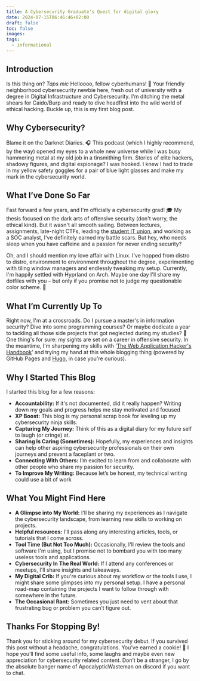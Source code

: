 ```yaml
---
title: A Cybersecurity Graduate's Quest for digital glory
date: 2024-07-15T06:46:46+02:00
draft: false
toc: false
images: 
tags:
  - informational
---
```

## Introduction

Is this thing on? _Taps mic_ Helloooo, fellow cyberhumans! 👋 Your friendly neighborhood cybersecurity newbie here, fresh out of university with a degree in Digital Infrastructure and Cybersecurity. I'm ditching the metal shears for Caido/Burp and ready to dive headfirst into the wild world of ethical hacking. Buckle up, this is my first blog post.

## Why Cybersecurity?
Blame it on the Darknet Diaries. 🎧 This podcast (which I highly recommend, by the way) opened my eyes to a whole new universe while I was busy hammering metal at my old job in a tinsmithing firm. Stories of elite hackers, shadowy figures, and digital espionage? I was hooked. I knew I had to trade in my yellow safety goggles for a pair of blue light glasses and make my mark in the cybersecurity world.

## What I’ve Done So Far
Fast forward a few years, and I'm officially a cybersecurity grad! 🎓 My thesis focused on the dark arts of offensive security (don't worry, the ethical kind). But it wasn't all smooth sailing. Between lectures, assignments, late-night CTFs, leading the [student IT union](https://login.no), and working as a SOC analyst, I've definitely earned my battle scars. But hey, who needs sleep when you have caffeine and a passion for never ending security?

Oh, and I should mention my love affair with Linux. I've hopped from distro to distro, environment to environment throughout the degree, experimenting with tiling window managers and endlessly tweaking my setup. Currently, I'm happily settled with Hyprland on Arch. Maybe one day I'll share my dotfiles with you – but only if you promise not to judge my questionable color scheme. 🫣

## What I’m Currently Up To
Right now, I'm at a crossroads. Do I pursue a master's in information security?  Dive into some programming courses? Or maybe dedicate a year to tackling all those side projects that got neglected during my studies? 🤔 One thing's for sure: my sights are set on a career in offensive security. In the meantime, I'm sharpening my skills with ‘[The Web Application Hacker's Handbook](https://www.amazon.com/Web-Application-Hackers-Handbook-Exploiting/dp/1118026470)’ and trying my hand at this whole blogging thing (powered by GitHub Pages and [Hugo](https://gohugo.io), in case you're curious).

## Why I Started This Blog
I started this blog for a few reasons:

- **Accountability:** If it's not documented, did it really happen? Writing down my goals and progress helps me stay motivated and focused
- **XP Boost:** This blog is my personal scrap book for leveling up my cybersecurity ninja skills.
- **Capturing My Journey:** Think of this as a digital diary for my future self to laugh (or cringe) at.
- **Sharing Is Caring (Sometimes):** Hopefully, my experiences and insights can help other aspiring cybersecurity professionals on their own journeys and prevent a faceplant or two.
- **Connecting With Others:** I’m excited to learn from and collaborate with other people who share my passion for security.
- **To Improve My Writing:** Because let’s be honest, my technical writing could use a bit of work


## What You Might Find Here

- **A Glimpse into My World:** I'll be sharing my experiences as I navigate the cybersecurity landscape, from learning new skills to working on projects.
- **Helpful resources:** I'll pass along any interesting articles, tools, or tutorials that I come across.
- **Tool Time (But Not Too Much):** Occasionally, I'll review the tools and software I'm using, but I promise not to bombard you with too many useless tools and applications.
- **Cybersecurity In The Real World:** If I attend any conferences or meetups, I'll share insights and takeaways.
- **My Digital Crib:** If you're curious about my workflow or the tools I use, I might share some glimpses into my personal setup. I have a personal road-map containing the projects I want to follow through with somewhere in the future.
- **The Occasional Rant:** Sometimes you just need to vent about that frustrating bug or problem you can’t figure out.

## Thanks For Stopping By!
Thank you for sticking around for my cybersecurity debut. If you survived this post without a headache, congratulations. You’ve earned a cookie! 🍪 I hope you’ll find some useful info, some laughs and maybe even new appreciation for cybersecurity related content. Don’t be a stranger, I go by the absolute banger name of ApocalypticWasteman on discord if you want to chat. 
